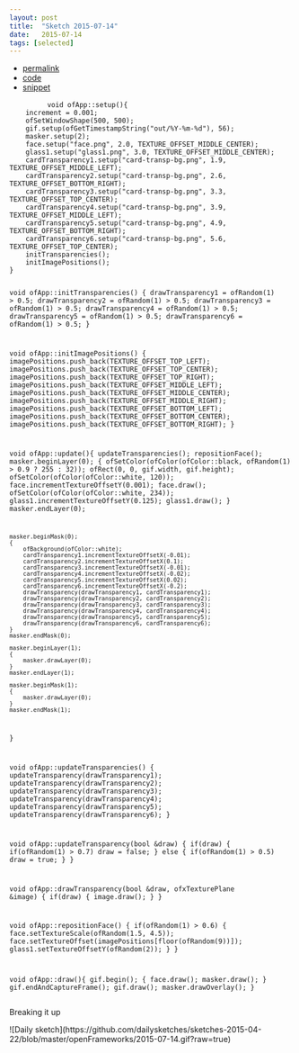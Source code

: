```yaml
---
layout: post
title:  "Sketch 2015-07-14"
date:   2015-07-14
tags: [selected]
---
```

<div class="code">
    <ul>
		<li><a href="{% post_url 2015-07-14-sketch %}">permalink</a></li>
		<li><a href="https://github.com/dailysketches/dailySketches/tree/master/sketches/2015-07-14">code</a></li>
		<li><a href="#" class="snippet-button">snippet</a></li>
	</ul>
    <pre class="snippet">
        <code class="cpp">void ofApp::setup(){
    increment = 0.001;
    ofSetWindowShape(500, 500);
    gif.setup(ofGetTimestampString("out/%Y-%m-%d"), 56);
    masker.setup(2);
    face.setup("face.png", 2.0, TEXTURE_OFFSET_MIDDLE_CENTER);
    glass1.setup("glass1.png", 3.0, TEXTURE_OFFSET_MIDDLE_CENTER);
    cardTransparency1.setup("card-transp-bg.png", 1.9, TEXTURE_OFFSET_MIDDLE_LEFT);
    cardTransparency2.setup("card-transp-bg.png", 2.6, TEXTURE_OFFSET_BOTTOM_RIGHT);
    cardTransparency3.setup("card-transp-bg.png", 3.3, TEXTURE_OFFSET_TOP_CENTER);
    cardTransparency4.setup("card-transp-bg.png", 3.9, TEXTURE_OFFSET_MIDDLE_LEFT);
    cardTransparency5.setup("card-transp-bg.png", 4.9, TEXTURE_OFFSET_BOTTOM_RIGHT);
    cardTransparency6.setup("card-transp-bg.png", 5.6, TEXTURE_OFFSET_TOP_CENTER);
    initTransparencies();
    initImagePositions();
}

void ofApp::initTransparencies() {
    drawTransparency1 = ofRandom(1) &gt; 0.5;
    drawTransparency2 = ofRandom(1) &gt; 0.5;
    drawTransparency3 = ofRandom(1) &gt; 0.5;
    drawTransparency4 = ofRandom(1) &gt; 0.5;
    drawTransparency5 = ofRandom(1) &gt; 0.5;
    drawTransparency6 = ofRandom(1) &gt; 0.5;
}

void ofApp::initImagePositions() {
    imagePositions.push_back(TEXTURE_OFFSET_TOP_LEFT);
    imagePositions.push_back(TEXTURE_OFFSET_TOP_CENTER);
    imagePositions.push_back(TEXTURE_OFFSET_TOP_RIGHT);
    imagePositions.push_back(TEXTURE_OFFSET_MIDDLE_LEFT);
    imagePositions.push_back(TEXTURE_OFFSET_MIDDLE_CENTER);
    imagePositions.push_back(TEXTURE_OFFSET_MIDDLE_RIGHT);
    imagePositions.push_back(TEXTURE_OFFSET_BOTTOM_LEFT);
    imagePositions.push_back(TEXTURE_OFFSET_BOTTOM_CENTER);
    imagePositions.push_back(TEXTURE_OFFSET_BOTTOM_RIGHT);
}

void ofApp::update(){
    updateTransparencies();
    repositionFace();
    masker.beginLayer(0);
    {
        ofSetColor(ofColor(ofColor::black, ofRandom(1) &gt; 0.9 ? 255 : 32));
        ofRect(0, 0, gif.width, gif.height);
        ofSetColor(ofColor(ofColor::white, 120));
        face.incrementTextureOffsetY(0.001);
        face.draw();
        ofSetColor(ofColor(ofColor::white, 234));
        glass1.incrementTextureOffsetY(0.125);
        glass1.draw();
    }
    masker.endLayer(0);
    
    masker.beginMask(0);
    {
        ofBackground(ofColor::white);
        cardTransparency1.incrementTextureOffsetX(-0.01);
        cardTransparency2.incrementTextureOffsetX(0.1);
        cardTransparency3.incrementTextureOffsetX(-0.01);
        cardTransparency4.incrementTextureOffsetX(-0.02);
        cardTransparency5.incrementTextureOffsetX(0.02);
        cardTransparency6.incrementTextureOffsetX(-0.2);
        drawTransparency(drawTransparency1, cardTransparency1);
        drawTransparency(drawTransparency2, cardTransparency2);
        drawTransparency(drawTransparency3, cardTransparency3);
        drawTransparency(drawTransparency4, cardTransparency4);
        drawTransparency(drawTransparency5, cardTransparency5);
        drawTransparency(drawTransparency6, cardTransparency6);
    }
    masker.endMask(0);

    masker.beginLayer(1);
    {
        masker.drawLayer(0);
    }
    masker.endLayer(1);
    
    masker.beginMask(1);
    {
        masker.drawLayer(0);
    }
    masker.endMask(1);
}

void ofApp::updateTransparencies() {
    updateTransparency(drawTransparency1);
    updateTransparency(drawTransparency2);
    updateTransparency(drawTransparency3);
    updateTransparency(drawTransparency4);
    updateTransparency(drawTransparency5);
    updateTransparency(drawTransparency6);
}

void ofApp::updateTransparency(bool &amp;draw) {
    if(draw) {
        if(ofRandom(1) &gt; 0.7) draw = false;
    } else {
        if(ofRandom(1) &gt; 0.5) draw = true;
    }
}

void ofApp::drawTransparency(bool &amp;draw, ofxTexturePlane &amp;image) {
    if(draw) {
        image.draw();
    }
}

void ofApp::repositionFace() {
    if(ofRandom(1) &gt; 0.6) {
        face.setTextureScale(ofRandom(1.5, 4.5));
        face.setTextureOffset(imagePositions[floor(ofRandom(9))]);
        glass1.setTextureOffsetY(ofRandom(2));
    }
}

void ofApp::draw(){
    gif.begin();
    {
        face.draw();
        masker.draw();
    }
    gif.endAndCaptureFrame();
    gif.draw();
    masker.drawOverlay();
}</code>
    </pre>
</div>
<p class="description">Breaking it up</p>
![Daily sketch](https://github.com/dailysketches/sketches-2015-04-22/blob/master/openFrameworks/2015-07-14.gif?raw=true)

